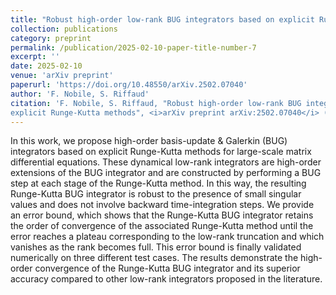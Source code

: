```yaml
---
title: "Robust high-order low-rank BUG integrators based on explicit Runge-Kutta methods"
collection: publications
category: preprint
permalink: /publication/2025-02-10-paper-title-number-7
excerpt: ''
date: 2025-02-10
venue: 'arXiv preprint'
paperurl: 'https://doi.org/10.48550/arXiv.2502.07040'
author: 'F. Nobile, S. Riffaud'
citation: 'F. Nobile, S. Riffaud, "Robust high-order low-rank BUG integrators based on
explicit Runge-Kutta methods", <i>arXiv preprint arXiv:2502.07040</i> (2025).'
---
```

In this work, we propose high-order basis-update & Galerkin (BUG) integrators based on explicit Runge-Kutta methods for large-scale matrix differential equations. These dynamical low-rank integrators are high-order extensions of the BUG integrator and are constructed by performing a BUG step at each stage of the Runge-Kutta method. In this way, the resulting Runge-Kutta BUG integrator is robust to the presence of small singular values and does not involve backward time-integration steps. We provide an error bound, which shows that the Runge-Kutta BUG integrator retains the order of convergence of the associated Runge-Kutta method until the error reaches a plateau corresponding to the low-rank truncation and which vanishes as the rank becomes full. This error bound is finally validated numerically on three different test cases. The results demonstrate the high-order convergence of the Runge-Kutta BUG integrator and its superior accuracy compared to other low-rank integrators proposed in the literature.